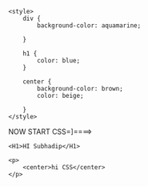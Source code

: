 <!DOCTYPE html>
<html lang="en">

<head>
    <meta charset="UTF-8">
    <meta name="viewport" content="width=device-width, initial-scale=1.0">
    <title>CSS</title>

    <style>
        div {
            background-color: aquamarine;

        }

        h1 {
            color: blue;
        }

        center {
            background-color: brown;
            color: beige;
            
        }
    </style>
</head>

<body>
    <div>
        NOW START CSS=]====>
    </div>

    <H1>HI Subhadip</H1>

    <p>
        <center>hi CSS</center>
    </p>
</body>

</html>

